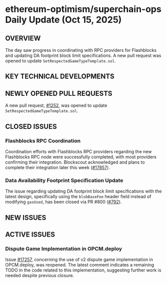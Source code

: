 # ethereum-optimism/superchain-ops Daily Update (Oct 15, 2025)
## OVERVIEW 
The day saw progress in coordinating with RPC providers for Flashblocks and updating DA footprint block limit specifications. A new pull request was opened to update `SetRespectedGameTypeTemplate.sol`.

## KEY TECHNICAL DEVELOPMENTS

## NEWLY OPENED PULL REQUESTS
A new pull request, [#1252](https://github.com/ethereum-optimism/superchain-ops/pull/1252), was opened to update `SetRespectedGameTypeTemplate.sol`.

## CLOSED ISSUES

### Flashblocks RPC Coordination
Coordination efforts with Flashblocks RPC providers regarding the new Flashblocks RPC node were successfully completed, with most providers confirming their integration. Blockscout acknowledged and plans to complete their integration later this week ([#17857](https://github.com/ethereum-optimism/superchain-ops/issues/17857)).

### Data Availability Footprint Specification Update
The issue regarding updating DA footprint block limit specifications with the latest design, specifically using the `blobBaseFee` header field instead of modifying `gasUsed`, has been closed via PR #800 ([#792](https://github.com/ethereum-optimism/superchain-ops/issues/792)).

## NEW ISSUES

## ACTIVE ISSUES

### Dispute Game Implementation in OPCM.deploy
Issue [#17257](https://github.com/ethereum-optimism/superchain-ops/issues/17257), concerning the use of v2 dispute game implementation in OPCM.deploy, was reopened. The latest comment indicates a remaining TODO in the code related to this implementation, suggesting further work is needed despite previous closure.